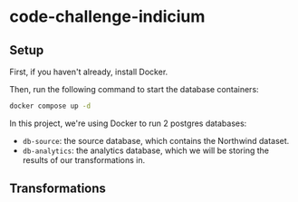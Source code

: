 # code-challenge-indicium
## Setup
First, if you haven't already, install Docker.

Then, run the following command to start the database containers:
```bash
docker compose up -d
```
In this project, we're using Docker to run 2 postgres databases:
- `db-source`: the source database, which contains the Northwind dataset.
- `db-analytics`: the analytics database, which we will be storing the results of our transformations in.

## Transformations  

